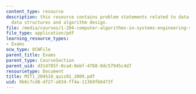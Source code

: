 ```yaml
---
content_type: resource
description: this resource contains problem statements related to data modeling, sql,
  data structures and algorithm design.
file: /media/courses/1-204-computer-algorithms-in-systems-engineering-spring-2010/9b6c7cd8df27a834ff4a11369fb6473f_MIT1_204S10_quiz01_2009.pdf
file_type: application/pdf
learning_resource_types:
- Exams
ocw_type: OCWFile
parent_title: Exams
parent_type: CourseSection
parent_uid: d314785f-0ca4-8ebf-4768-0dc57945c4d7
resourcetype: Document
title: MIT1_204S10_quiz01_2009.pdf
uid: 9b6c7cd8-df27-a834-ff4a-11369fb6473f
---
```

